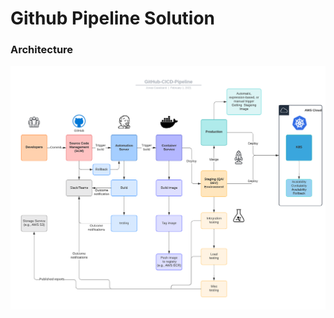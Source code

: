 # Github Pipeline Solution

### Architecture

![GitHub Pipeline](https://github.com/jonascavalcantineto/apiSampleJava/blob/master/docs/github/GitHub-CICD-Pipeline.png)